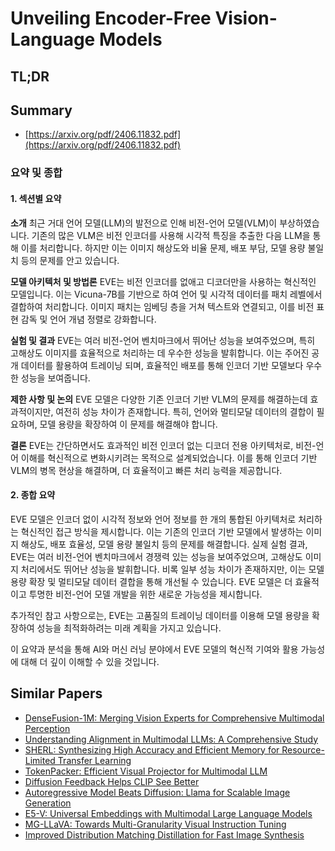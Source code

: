 # Unveiling Encoder-Free Vision-Language Models
## TL;DR
## Summary
- [https://arxiv.org/pdf/2406.11832.pdf](https://arxiv.org/pdf/2406.11832.pdf)

### 요약 및 종합

#### 1. 섹션별 요약
**소개**
최근 거대 언어 모델(LLM)의 발전으로 인해 비전-언어 모델(VLM)이 부상하였습니다. 기존의 많은 VLM은 비전 인코더를 사용해 시각적 특징을 추출한 다음 LLM을 통해 이를 처리합니다. 하지만 이는 이미지 해상도와 비율 문제, 배포 부담, 모델 용량 불일치 등의 문제를 안고 있습니다.

**모델 아키텍처 및 방법론**
EVE는 비전 인코더를 없애고 디코더만을 사용하는 혁신적인 모델입니다. 이는 Vicuna-7B를 기반으로 하여 언어 및 시각적 데이터를 패치 레벨에서 결합하여 처리합니다. 이미지 패치는 임베딩 층을 거쳐 텍스트와 연결되고, 이를 비전 표현 감독 및 언어 개념 정렬로 강화합니다.

**실험 및 결과**
EVE는 여러 비전-언어 벤치마크에서 뛰어난 성능을 보여주었으며, 특히 고해상도 이미지를 효율적으로 처리하는 데 우수한 성능을 발휘합니다. 이는 주어진 공개 데이터를 활용하여 트레이닝 되며, 효율적인 배포를 통해 인코더 기반 모델보다 우수한 성능을 보여줍니다.

**제한 사항 및 논의**
EVE 모델은 다양한 기존 인코더 기반 VLM의 문제를 해결하는데 효과적이지만, 여전히 성능 차이가 존재합니다. 특히, 언어와 멀티모달 데이터의 결합이 필요하며, 모델 용량을 확장하여 이 문제를 해결해야 합니다.

**결론**
EVE는 간단하면서도 효과적인 비전 인코더 없는 디코더 전용 아키텍처로, 비전-언어 이해를 혁신적으로 변화시키려는 목적으로 설계되었습니다. 이를 통해 인코더 기반 VLM의 병목 현상을 해결하며, 더 효율적이고 빠른 처리 능력을 제공합니다.

#### 2. 종합 요약
EVE 모델은 인코더 없이 시각적 정보와 언어 정보를 한 개의 통합된 아키텍처로 처리하는 혁신적인 접근 방식을 제시합니다. 이는 기존의 인코더 기반 모델에서 발생하는 이미지 해상도, 배포 효율성, 모델 용량 불일치 등의 문제를 해결합니다. 실제 실험 결과, EVE는 여러 비전-언어 벤치마크에서 경쟁력 있는 성능을 보여주었으며, 고해상도 이미지 처리에서도 뛰어난 성능을 발휘합니다. 비록 일부 성능 차이가 존재하지만, 이는 모델 용량 확장 및 멀티모달 데이터 결합을 통해 개선될 수 있습니다. EVE 모델은 더 효율적이고 투명한 비전-언어 모델 개발을 위한 새로운 가능성을 제시합니다.

추가적인 참고 사항으로는, EVE는 고품질의 트레이닝 데이터를 이용해 모델 용량을 확장하여 성능을 최적화하려는 미래 계획을 가지고 있습니다.

이 요약과 분석을 통해 AI와 머신 러닝 분야에서 EVE 모델의 혁신적 기여와 활용 가능성에 대해 더 깊이 이해할 수 있을 것입니다.

## Similar Papers
- [DenseFusion-1M: Merging Vision Experts for Comprehensive Multimodal Perception](2407.08303.md)
- [Understanding Alignment in Multimodal LLMs: A Comprehensive Study](2407.02477.md)
- [SHERL: Synthesizing High Accuracy and Efficient Memory for Resource-Limited Transfer Learning](2407.07523.md)
- [TokenPacker: Efficient Visual Projector for Multimodal LLM](2407.02392.md)
- [Diffusion Feedback Helps CLIP See Better](2407.20171.md)
- [Autoregressive Model Beats Diffusion: Llama for Scalable Image Generation](2406.06525.md)
- [E5-V: Universal Embeddings with Multimodal Large Language Models](2407.12580.md)
- [MG-LLaVA: Towards Multi-Granularity Visual Instruction Tuning](2406.17770.md)
- [Improved Distribution Matching Distillation for Fast Image Synthesis](2405.14867.md)
